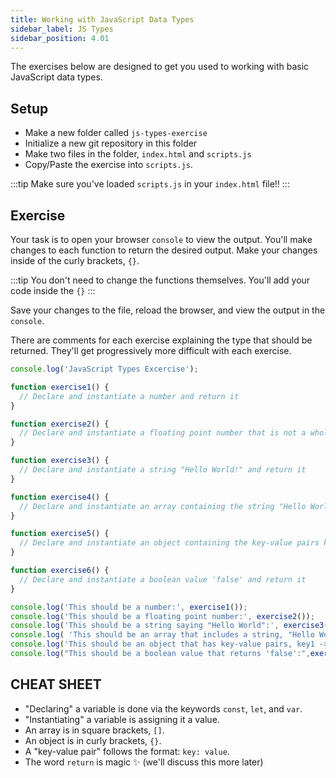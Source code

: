 ```yaml
---
title: Working with JavaScript Data Types
sidebar_label: JS Types
sidebar_position: 4.01
---
```


The exercises below are designed to get you used to working with basic JavaScript data types.

## Setup

- Make a new folder called `js-types-exercise`
- Initialize a new git repository in this folder
- Make two files in the folder, `index.html` and `scripts.js`
- Copy/Paste the exercise into `scripts.js`.

:::tip
Make sure you've loaded `scripts.js` in your `index.html` file!!
:::

## Exercise

Your task is to open your browser `console` to view the output. You'll make changes to each function to return the desired output. Make your changes inside of the curly brackets, `{}`.

:::tip
You don't need to change the functions themselves. You'll add your code inside the `{}`
:::

Save your changes to the file, reload the browser, and view the output in the `console`.

There are comments for each exercise explaining the type that should be returned. They'll get progressively more difficult with each exercise.

```js
console.log('JavaScript Types Excercise');

function exercise1() {
  // Declare and instantiate a number and return it
}

function exercise2() {
  // Declare and instantiate a floating point number that is not a whole number and return it
}

function exercise3() {
  // Declare and instantiate a string "Hello World!" and return it
}

function exercise4() {
  // Declare and instantiate an array containing the string "Hello World!" and the number 4 and return it
}

function exercise5() {
  // Declare and instantiate an object containing the key-value pairs key1 -> "Hello World!" and key2 -> 4, and return it
}

function exercise6() {
  // Declare and instantiate a boolean value 'false' and return it
}

console.log('This should be a number:', exercise1());
console.log('This should be a floating point number:', exercise2());
console.log('This should be a string saying "Hello World":', exercise3());
console.log( 'This should be an array that includes a string, "Hello World," and a number 4:', exercise4());
console.log('This should be an object that has key-value pairs, key1 -> "Hello World" and key2 -> 4:', exercise5());
console.log("This should be a boolean value that returns 'false':",exercise6());
```

## CHEAT SHEET

- "Declaring" a variable is done via the keywords `const`, `let`, and `var`.
- "Instantiating" a variable is assigning it a value.
- An array is in square brackets, `[]`.
- An object is in curly brackets, `{}`.
- A "key-value pair" follows the format: `key: value`.
- The word `return` is magic ✨ (we'll discuss this more later)
